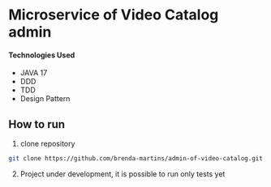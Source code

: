 # Microservice of Video Catalog admin

#### Technologies Used
- JAVA 17
- DDD
- TDD
- Design Pattern

## How to run
1. clone repository
```sh
git clone https://github.com/brenda-martins/admin-of-video-catalog.git
```
2. Project under development, it is possible to run only tests yet 